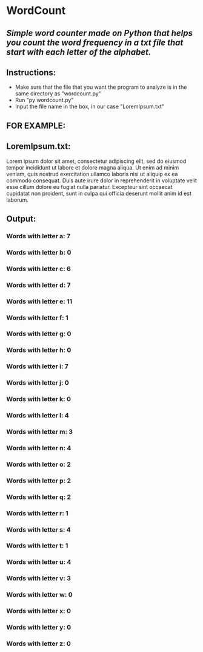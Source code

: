 # WordCount

## _Simple word counter made on Python that helps you count the word frequency in a txt file that start with each letter of the alphabet._

## Instructions:
* Make sure that the file that you want the program to analyze is in the same directory as "wordcount.py"
* Run "py wordcount.py"
* Input the file name in the box, in our case "LoremIpsum.txt"

## FOR EXAMPLE:
## LoremIpsum.txt:
Lorem ipsum dolor sit amet, consectetur adipiscing elit, sed do eiusmod tempor incididunt ut labore et dolore magna aliqua. Ut enim ad minim veniam, quis nostrud exercitation ullamco laboris nisi ut aliquip ex ea commodo consequat. Duis aute irure dolor in reprehenderit in voluptate velit esse cillum dolore eu fugiat nulla pariatur. Excepteur sint occaecat cupidatat non proident, sunt in culpa qui officia deserunt mollit anim id est laborum.
  
## Output:
### Words with letter a: 7
### Words with letter b: 0
### Words with letter c: 6
### Words with letter d: 7
### Words with letter e: 11
### Words with letter f: 1
### Words with letter g: 0
### Words with letter h: 0
### Words with letter i: 7
### Words with letter j: 0
### Words with letter k: 0
### Words with letter l: 4
### Words with letter m: 3
### Words with letter n: 4
### Words with letter o: 2
### Words with letter p: 2
### Words with letter q: 2
### Words with letter r: 1
### Words with letter s: 4
### Words with letter t: 1
### Words with letter u: 4
### Words with letter v: 3
### Words with letter w: 0
### Words with letter x: 0
### Words with letter y: 0
### Words with letter z: 0
